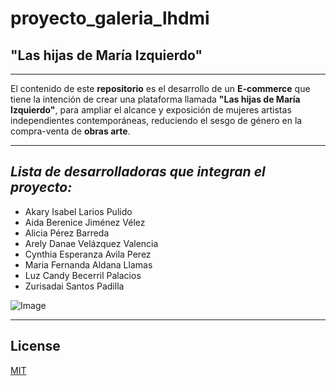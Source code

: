 # proyecto_galeria_lhdmi
## "Las hijas de María Izquierdo"
---
El contenido de este **repositorio** es el desarrollo de un **E-commerce** que tiene la intención de crear una plataforma llamada **"Las hijas de María Izquierdo"**, para ampliar el alcance y exposición de mujeres artistas independientes contemporáneas, reduciendo el sesgo de género en la compra-venta de **obras arte**.

---
## *Lista de desarrolladoras que integran el proyecto:*

* Akary Isabel Larios Pulido
* Aida Berenice Jiménez Vélez
* Alicia Pérez Barreda
* Arely Danae Velázquez Valencia
* Cynthia Esperanza Avila Perez
* Maria Fernanda Aldana Llamas
* Luz Candy Becerril Palacios
* Zurisadai Santos Padilla

![Image](https://encrypted-tbn0.gstatic.com/images?q=tbn:ANd9GcT7_BbQRCNA97JWdfqywe45GgoaulRXxT2RZg&usqp=CAU)

---
## License
[MIT](https://choosealicense.com/licenses/mit/)